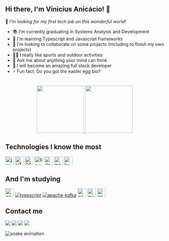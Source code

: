## Hi there, I'm Vinicius Anicácio! 🚀
 
💙 _I'm looking for my first tech job on this wonderful world!_

- 📚 I'm currently graduating in Systems Analysis and Development
- 📖 I'm learning Typescript and Javascript frameworks
- 👯 I'm looking to collaborate on some projects (including to finish my own projects)
- 💪🏽 I really like sports and outdoor activities
- 💬 Ask me about anything your mind can think
- 🎯 I will become an amazing full stack developer
- ⚡ Fun fact: Do you got the easter egg bio?

<br/>
<div align="center">
 <a href="https://github.com/anic4cio">
 <img height="150em" src="https://github-readme-stats.vercel.app/api?username=anic4cio&show_icons=true&theme=dark&count_private=true&hide=stars"/>
 <img height="150em" src="https://github-readme-stats.vercel.app/api/top-langs/?username=anic4cio&include_all_commits=true&layout=compact&langs_count=7&theme=dark"/><a/>
</div>
 
## Technologies I know the most

<div style="display: inline_block">
 <a href="https://www.javascript.com/"><img height="27" alt="javascript" src="https://img.shields.io/badge/JavaScript-F7DF1E?style=for-the-badge&logo=javascript&logoColor=black"></a>
 <a href="https://developer.mozilla.org/docs/Web/HTML"><img height="27" alt="HTML" src= "https://img.shields.io/badge/HTML5-E34F26?style=for-the-badge&logo=html5&logoColor=white"></a> 
 <a href="https://developer.mozilla.org/docs/Web/CSS"><img height="27" alt="CSS" src="https://img.shields.io/badge/CSS3-1572B6?style=for-the-badge&logo=css3&logoColor=white"></a>
 <a href="https://www.linux.com/what-is-linux/"><img height="27" alt="linux" src="https://img.shields.io/badge/Linux-FCC624?style=for-the-badge&logo=linux&logoColor=black"></a>
   <a href="https://www.docker.com/"><img height="27" alt="docker" src="https://img.shields.io/badge/Docker-2CA5E0?style=for-the-badge&logo=docker&logoColor=white"></a>
  <a href="https://www.mongodb.com/"><img height="27" alt="mongodb" src="https://img.shields.io/badge/MongoDB-4EA94B?style=for-the-badge&logo=mongodb&logoColor=white"></a>
 <a href="https://kubernetes.io/"><img height="27" alt="kubernetes" src="https://img.shields.io/badge/kubernetes-%23326ce5.svg?style=for-the-badge&logo=kubernetes&logoColor=white"></a>
 
## And I'm studying

 <a href="https://nodejs.org/en/"><img height="27" alt="nodejs" src="https://img.shields.io/badge/Node.js-339933?style=for-the-badge&logo=nodedotjs&logoColor=white"></a> 
 <a href="https://www.typescriptlang.org/"><img heigth="27" alt="typescript" src="https://img.shields.io/badge/TypeScript-007ACC?style=for-the-badge&logo=typescript&logoColor=white"></a>
 <a href="https://kafka.apache.org/"><img heigth="27" alt="apache-kafka" src="https://img.shields.io/badge/Apache%20Kafka-000?style=for-the-badge&logo=apachekafka"></a>
 <a href="https://www.postgresql.org/"><img height="27" alt="postgresql" src="https://img.shields.io/badge/PostgreSQL-316192?style=for-the-badge&logo=postgresql&logoColor=white"></a>
  <a href="https://www.mysql.com/"><img height="27" alt="mysql" src="https://img.shields.io/badge/mysql-%2300000f.svg?style=for-the-badge&logo=mysql&logoColor=white"></a>
 <a href="https://cloud.google.com/"><img height="27" alt="google-cloud-plataform" src="https://img.shields.io/badge/GoogleCloud-%234285F4.svg?style=for-the-badge&logo=google-cloud&logoColor=white"></a>


## Contact me
<div> 
 <a href="https://www.instagram.com/anic4cio/" target="_blank"><img src="https://img.shields.io/badge/-Instagram-%23E4405F?style=for-the-badge&logo=instagram&logoColor=white" target="_blank"></a>
 <a href="https://discord.com/users/Vinicius%20Anic%C3%A1cio#2239" target="_blank"><img src="https://img.shields.io/badge/Discord-7289DA?style=for-the-badge&logo=discord&logoColor=white" target="_blank"></a> 
 <a href = "mailto:anicaciovinicius36@gmail.com"><img src="https://img.shields.io/badge/-Gmail-%23333?style=for-the-badge&logo=gmail&logoColor=white" target="_blank"></a>
 <a href="https://www.linkedin.com/in/anic4cio" target="_blank"><img src="https://img.shields.io/badge/-LinkedIn-%230077B5?style=for-the-badge&logo=linkedin&logoColor=white" target="_blank"></a>
 
   ![snake animation](https://github.com/anic4cio/anic4cio/blob/output/github-contribution-grid-snake2.svg)
 
<div/>
